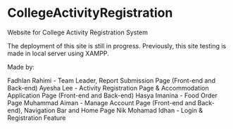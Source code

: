 # CollegeActivityRegistration
Website for College Activity Registration System

The deployment of this site is still in progress. Previously, this site testing is made in local server using XAMPP.

Made by:


Fadhlan Rahimi - Team Leader, Report Submission Page (Front-end and Back-end)
Ayesha Lee - Activity Registration Page & Accommodation Application Page (Front-end and Back-end)
Hasya Imanina - Food Order Page
Muhammad Aiman - Manage Account Page (Front-end and Back-end), Navigation Bar and Home Page
Nik Mohamad Idhan - Login & Registration Feature
